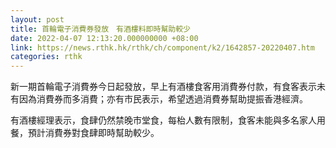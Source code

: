 ```yaml
---
layout: post
title: 首輪電子消費券發放　有酒樓料即時幫助較少
date: 2022-04-07 12:13:20.000000000 +08:00
link: https://news.rthk.hk/rthk/ch/component/k2/1642857-20220407.htm
categories: rthk
---
```


新一期首輪電子消費券今日起發放，早上有酒樓食客用消費券付款，有食客表示未有因為消費券而多消費；亦有市民表示，希望透過消費券幫助提振香港經濟。

有酒樓經理表示，食肆仍然禁晚市堂食，每枱人數有限制，食客未能與多名家人用餐，預計消費券對食肆即時幫助較少。
